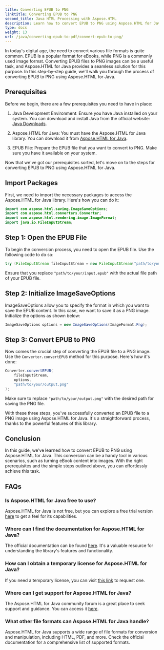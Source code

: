 ```yaml
---
title: Converting EPUB to PNG
linktitle: Converting EPUB to PNG
second_title: Java HTML Processing with Aspose.HTML
description: Learn how to convert EPUB to PNG using Aspose.HTML for Java. Follow our step-by-step guide and make your eBook content visually appealing.
type: docs
weight: 13
url: /java/converting-epub-to-pdf/convert-epub-to-png/
---
```


In today's digital age, the need to convert various file formats is quite common. EPUB is a popular format for eBooks, while PNG is a commonly used image format. Converting EPUB files to PNG images can be a useful task, and Aspose.HTML for Java provides a seamless solution for this purpose. In this step-by-step guide, we'll walk you through the process of converting EPUB to PNG using Aspose.HTML for Java.

## Prerequisites

Before we begin, there are a few prerequisites you need to have in place:

1. Java Development Environment: Ensure you have Java installed on your system. You can download and install Java from the official website: [Java Downloads](https://www.oracle.com/java/technologies/javase-downloads.html).

2. Aspose.HTML for Java: You must have the Aspose.HTML for Java library. You can download it from [Aspose.HTML for Java](https://releases.aspose.com/html/java/).

3. EPUB File: Prepare the EPUB file that you want to convert to PNG. Make sure you have it available on your system.

Now that we've got our prerequisites sorted, let's move on to the steps for converting EPUB to PNG using Aspose.HTML for Java.

## Import Packages

First, we need to import the necessary packages to access the Aspose.HTML for Java library. Here's how you can do it:

```java
import com.aspose.html.saving.ImageSaveOptions;
import com.aspose.html.converters.Converter;
import com.aspose.html.rendering.image.ImageFormat;
import java.io.FileInputStream;
```

## Step 1: Open the EPUB File

To begin the conversion process, you need to open the EPUB file. Use the following code to do so:

```java
try (FileInputStream fileInputStream = new FileInputStream("path/to/your/input.epub")) {
```

Ensure that you replace `"path/to/your/input.epub"` with the actual file path of your EPUB file.

## Step 2: Initialize ImageSaveOptions

ImageSaveOptions allow you to specify the format in which you want to save the EPUB content. In this case, we want to save it as a PNG image. Initialize the options as shown below:

```java
ImageSaveOptions options = new ImageSaveOptions(ImageFormat.Png);
```

## Step 3: Convert EPUB to PNG

Now comes the crucial step of converting the EPUB file to a PNG image. Use the `Converter.convertEPUB` method for this purpose. Here's how it's done:

```java
Converter.convertEPUB(
    fileInputStream,
    options,
    "path/to/your/output.png"
);
```

Make sure to replace `"path/to/your/output.png"` with the desired path for saving the PNG file.

With these three steps, you've successfully converted an EPUB file to a PNG image using Aspose.HTML for Java. It's a straightforward process, thanks to the powerful features of this library.

## Conclusion

In this guide, we've learned how to convert EPUB to PNG using Aspose.HTML for Java. This conversion can be a handy tool in various scenarios, such as turning eBook content into images. With the right prerequisites and the simple steps outlined above, you can effortlessly achieve this task.

## FAQs

### Is Aspose.HTML for Java free to use?
   Aspose.HTML for Java is not free, but you can explore a free trial version [here](https://releases.aspose.com/) to get a feel for its capabilities.

### Where can I find the documentation for Aspose.HTML for Java?
   The official documentation can be found [here](https://reference.aspose.com/html/java/). It's a valuable resource for understanding the library's features and functionality.

### How can I obtain a temporary license for Aspose.HTML for Java?
   If you need a temporary license, you can visit [this link](https://purchase.aspose.com/temporary-license/) to request one.

### Where can I get support for Aspose.HTML for Java?
   The Aspose.HTML for Java community forum is a great place to seek support and guidance. You can access it [here](https://forum.aspose.com/).

### What other file formats can Aspose.HTML for Java handle?
   Aspose.HTML for Java supports a wide range of file formats for conversion and manipulation, including HTML, PDF, and more. Check the official documentation for a comprehensive list of supported formats.
